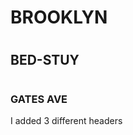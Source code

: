 #  <H1> BROOKLYN 
#  <H2> BED-STUY 
#  <H3> GATES AVE 
























I added 3 different headers 
